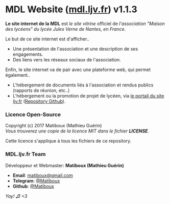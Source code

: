 # MDL Website ([mdl.ljv.fr](https://mdl.ljv.fr/)) v1.1.3

**Le site internet de la MDL** est *le site vitrine* officiel de *l'association "Maison des lycéens" du lycée Jules Verne de Nantes, en France*.

Le but de ce site internet est d'afficher..
 - Une présentation de l'association et une description de ses engagements.
 - Des liens vers les réseaux sociaux de l'association.

Enfin, le site internet va de pair avec une plateforme web, qui permet également..
 - L'hébergement de documents liés à l'association et rendus publics (rapports de réunion, etc..)
 - L'hébergement ou la promotion de projet de lycéen, via [le portail du site ljv.fr](https://ljv.fr/) ([Repository Github](https://github.com/MDL-JulesVerne/LJV-Web-Portal)).

### Licence Open-Source

Copyright (c) 2017 Matiboux (Mathieu Guérin)  
*Vous trouverez une copie de la licence MIT dans le fichier **LICENSE**.*

Cette licence s'applique à tous les fichiers de ce repository.

### MDL.ljv.fr Team

Développeur et Webmaster: **Matiboux (Mathieu Guérin)**
 - **Email**: [matiboux@gmail.com](mailto:matiboux@gmail.com)
 - **Telegram**: [@Matiboux](https://t.me/Matiboux)
 - **Github**: [@Matiboux](https://github.com/Matiboux)

*Yay! ♫ <3*